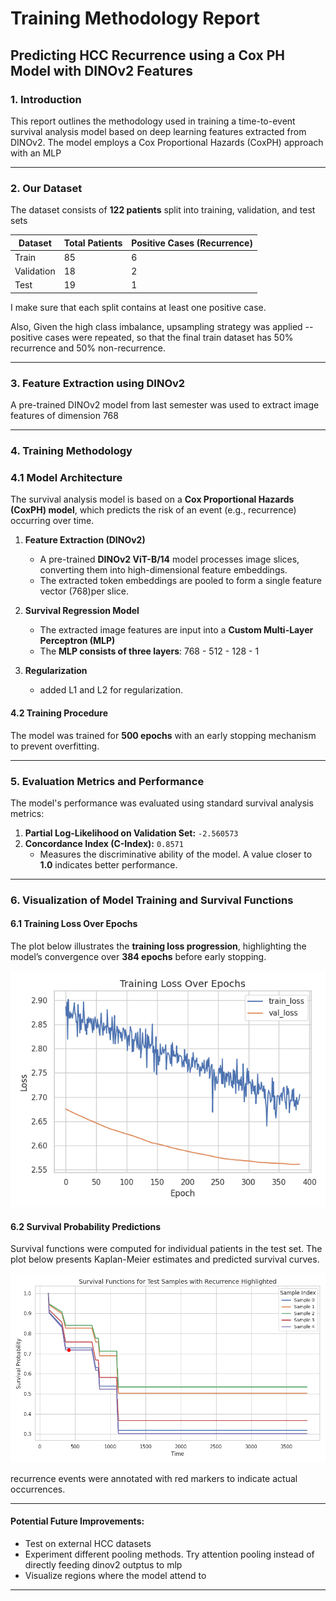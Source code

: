 
# **Training Methodology Report**  
## **Predicting HCC Recurrence using a Cox PH Model with DINOv2 Features**  

### **1. Introduction**  
 This report outlines the methodology used in training a time-to-event survival analysis model based on deep learning features extracted from DINOv2. The model employs a Cox Proportional Hazards (CoxPH) approach with an MLP

---

### **2. Our Dataset**  
The dataset consists of **122 patients** split into training, validation, and test sets 

| Dataset | Total Patients | Positive Cases (Recurrence) |
|---------|---------------|----------------------------|
| Train   | 85            | 6                          |
| Validation | 18         | 2                          |
| Test    | 19            | 1                          |

I make sure that each split contains at least one positive case.

Also, Given the high class imbalance, upsampling strategy was applied -- positive cases were repeated, so that the final train dataset has 50% recurrence and 50% non-recurrence.

---

### **3. Feature Extraction using DINOv2**  
A pre-trained DINOv2 model from last semester was used to extract image features of dimension 768

---

### **4. Training Methodology**  
### **4.1 Model Architecture**

The survival analysis model is based on a **Cox Proportional Hazards (CoxPH) model**, which predicts the risk of an event (e.g., recurrence) occurring over time.

1. **Feature Extraction (DINOv2)**
   - A pre-trained **DINOv2 ViT-B/14** model processes image slices, converting them into high-dimensional feature embeddings.
   - The extracted token embeddings are pooled to form a single feature vector (768)per slice.

2. **Survival Regression Model**
   - The extracted image features are input into a **Custom Multi-Layer Perceptron (MLP)** 
   - The **MLP consists of three layers**: 768 - 512 - 128 - 1

3. **Regularization**
    - added L1 and L2 for regularization.

#### **4.2 Training Procedure**  

The model was trained for **500 epochs** with an early stopping mechanism to prevent overfitting.

---

### **5. Evaluation Metrics and Performance**  
The model's performance was evaluated using standard survival analysis metrics:

1. **Partial Log-Likelihood on Validation Set:** `-2.560573`
2. **Concordance Index (C-Index):** `0.8571`
   - Measures the discriminative ability of the model. A value closer to **1.0** indicates better performance.

---

### **6. Visualization of Model Training and Survival Functions**  

#### **6.1 Training Loss Over Epochs**  
The plot below illustrates the **training loss progression**, highlighting the model’s convergence over **384 epochs** before early stopping.

![train](../img/training_log.png)

#### **6.2 Survival Probability Predictions**  
Survival functions were computed for individual patients in the test set. The plot below presents Kaplan-Meier estimates and predicted survival curves.

![sur](../img/survival_functions.png)

recurrence events were annotated with red markers to indicate actual occurrences.

---


#### **Potential Future Improvements:**
- Test on external HCC datasets
- Experiment different pooling methods. Try attention pooling instead of directly feeding dinov2 outptus to mlp
- Visualize regions where the model attend to

---